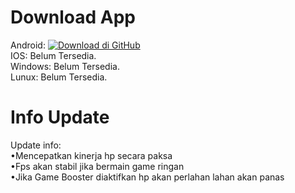 # Download App
Android: [![Download di GitHub](https://img.shields.io/badge/Download%20di%20GitHub-FF0077?style=for-the-badge&logo=github&logoColor=white)](https://github.com/namauser/repositori)
<br>
IOS: Belum Tersedia.
<br>
Windows: Belum Tersedia.
<br>
Lunux: Belum Tersedia.
<p></p>

# Info Update
<p style="margin-bottom: 10px;">
Update info:
  <br>
•Mencepatkan kinerja hp secara paksa
  <br>
•Fps akan stabil jika bermain game ringan
  <br>
•Jika Game Booster diaktifkan hp akan perlahan lahan akan panas
</p>
